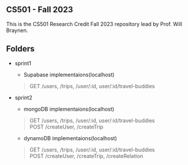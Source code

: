## CS501 - Fall 2023

This is the CS501 Research Credit Fall 2023 repository lead by Prof. Will Braynen. 

## Folders

- sprint1 
	- Supabase implementaions(localhost) 
	> GET /users, /trips, /user/:id, user/:id/travel-buddies
- sprint2 
	- mongoDB implementaions(localhost)
	> GET /users, /trips, /user/:id, user/:id/travel-buddies<br>
	> POST /createUser, /createTrip
	
	- dynamoDB implementaions(localhost)
	> GET /users, /trips, /user/:id, user/:id/travel-buddies<br>
	> POST /createUser, /createTrip, /createRelation